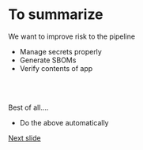 # To summarize

We want to improve risk to the pipeline

* Manage secrets properly
* Generate SBOMs
* Verify contents of app

<br /><br />

Best of all....

* Do the above automatically


[Next slide](secrets_mgmt.md)
